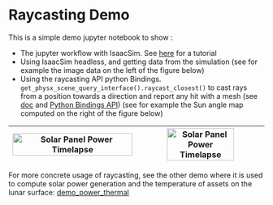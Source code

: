# Raycasting Demo

This is a simple demo jupyter notebook to show :
- The jupyter workflow with IsaacSim. See [here](https://docs.omniverse.nvidia.com/isaacsim/latest/advanced_tutorials/tutorial_advanced_jupyter.html) for a tutorial
- Using IsaacSim headless, and getting data from the simulation (see for example the image data on the left of the figure below)
- Using the raycasting API python Bindings. `get_physx_scene_query_interface().raycast_closest()` to cast rays from a position towards a direction and report any hit with a mesh (see [doc](https://docs.omniverse.nvidia.com/kit/docs/omni_physics/latest/extensions/runtime/source/omni.physx/docs/index.html#raycast) and [Python Bindings API](https://docs.omniverse.nvidia.com/kit/docs/omni_physics/latest/extensions/runtime/source/omni.physx/docs/index.html?highlight=raycast#omni.physx.bindings._physx.PhysXSceneQuery.raycast_closest)) (see for example the Sun angle map computed on the right of the figure below)

| <img alt="Solar Panel Power Timelapse" src="../../images/raycasting_sceneOverview.png" width="100%">  | <img alt="Solar Panel Power Timelapse" src="../../images/raycasting_sunAngleMap.png" width="75%"> |
|:---:|:---:|

For more concrete usage of raycasting, see the other demo where it is used to compute solar power generation and the temperature of assets on the lunar surface: [demo_power_thermal](../demo_power_thermal/)
